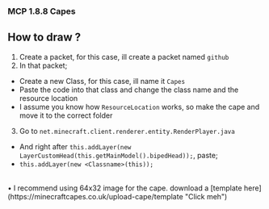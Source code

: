 ### MCP 1.8.8 Capes
## How to draw ?

1. Create a packet, for this case, ill create a packet named ```github``` <br>
2. In that packet; <br>
 - Create a new Class, for this case, ill name it ```Capes``` <br>
 - Paste the code into that class and change the class name and the resource location <br>
 - I assume you know how ```ResourceLocation``` works, so make the cape and move it to the correct folder <br>
3. Go to ```net.minecraft.client.renderer.entity.RenderPlayer.java``` <br>
 - And right after ```this.addLayer(new LayerCustomHead(this.getMainModel().bipedHead));```, paste; <br>
  - ```this.addLayer(new <Classname>(this));``` <br>
 <br>
• I recommend using 64x32 image for the cape. download a [template here](https://minecraftcapes.co.uk/upload-cape/template "Click meh")
